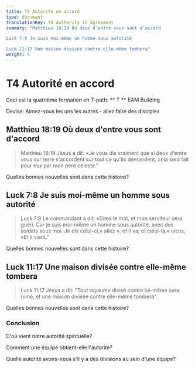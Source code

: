 ```yaml
---
title: T4 Autorité en accord
type: document
translationKey: T4 Authority in Agreement
summary: "Matthieu 18:19 Où deux d'entre vous sont d'accord	

Luck 7:8 Je suis moi-même un homme sous autorité	

Luck 11:17 Une maison divisée contre elle-même tombera"
weight: 5
---
```

# T4 Autorité en accord

Ceci est la quatrième formation en T-path: ** T ** EAM Building

Devise: Aimez-vous les uns les autres - allez faire des disciples

## Matthieu 18:19 Où deux d'entre vous sont d'accord

>   Matthieu 18:19 Jésus a dit: «Je vous dis vraiment que si deux d'entre vous sur terre s'accordent sur tout ce qu'ils demandent, cela sera fait pour eux par mon père céleste."

Quelles bonnes nouvelles sont dans cette histoire?

## Luck 7:8 Je suis moi-même un homme sous autorité

>   Luck 7:8 Le commandant a dit: «Dites le mot, et mon serviteur sera guéri. Car je suis moi-même un homme sous autorité, avec des soldats sous moi. Je dis celui-ci,« allez », et il va; et celui-là,« viens, «Et il vient.”

Quelles bonnes nouvelles sont dans cette histoire?

## Luck 11:17 Une maison divisée contre elle-même tombera

>   Luck 11:17 Jésus a dit: "Tout royaume divisé contre lui-même sera ruiné, et une maison divisée contre elle-même tombera".

Quelles bonnes nouvelles sont dans cette histoire?

### Conclusion

D'où vient notre autorité spirituelle?

Comment une équipe obtient-elle l'autorité?

Quelle autorité avons-nous s'il y a des divisions au sein d'une équipe?
